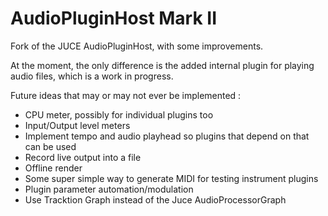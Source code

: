 # AudioPluginHost Mark II

Fork of the JUCE AudioPluginHost, with some improvements.

At the moment, the only difference is the added internal plugin for playing 
audio files, which is a work in progress.

Future ideas that may or may not ever be implemented :

- CPU meter, possibly for individual plugins too
- Input/Output level meters
- Implement tempo and audio playhead so plugins that depend on that can be used
- Record live output into a file
- Offline render
- Some super simple way to generate MIDI for testing instrument plugins
- Plugin parameter automation/modulation
- Use Tracktion Graph instead of the Juce AudioProcessorGraph

